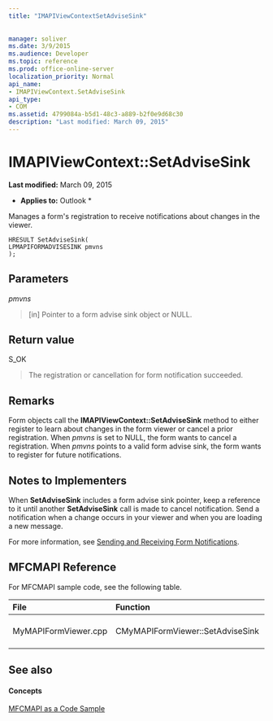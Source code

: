 ```yaml
---
title: "IMAPIViewContextSetAdviseSink"
 
 
manager: soliver
ms.date: 3/9/2015
ms.audience: Developer
ms.topic: reference
ms.prod: office-online-server
localization_priority: Normal
api_name:
- IMAPIViewContext.SetAdviseSink
api_type:
- COM
ms.assetid: 4799084a-b5d1-48c3-a889-b2f0e9d68c30
description: "Last modified: March 09, 2015"
---
```


# IMAPIViewContext::SetAdviseSink

 **Last modified:** March 09, 2015 
  
 * **Applies to:** Outlook * 
  
Manages a form's registration to receive notifications about changes in the viewer. 
  
```
HRESULT SetAdviseSink(
LPMAPIFORMADVISESINK pmvns
);
```

## Parameters

 _pmvns_
  
> [in] Pointer to a form advise sink object or NULL.
    
## Return value

S_OK 
  
> The registration or cancellation for form notification succeeded.
    
## Remarks

Form objects call the **IMAPIViewContext::SetAdviseSink** method to either register to learn about changes in the form viewer or cancel a prior registration. When  _pmvns_ is set to NULL, the form wants to cancel a registration. When  _pmvns_ points to a valid form advise sink, the form wants to register for future notifications. 
  
## Notes to Implementers

When **SetAdviseSink** includes a form advise sink pointer, keep a reference to it until another **SetAdviseSink** call is made to cancel notification. Send a notification when a change occurs in your viewer and when you are loading a new message. 
  
For more information, see [Sending and Receiving Form Notifications](sending-and-receiving-form-notifications.md).
  
## MFCMAPI Reference

For MFCMAPI sample code, see the following table.
  
|**File**|**Function**|**Comment**|
|:-----|:-----|:-----|
|MyMAPIFormViewer.cpp  <br/> |CMyMAPIFormViewer::SetAdviseSink  <br/> |MFCMAPI implements the **IMAPIViewContext::SetAdviseSink** method in this function.  <br/> |
   
## See also

#### Concepts

[MFCMAPI as a Code Sample](mfcmapi-as-a-code-sample.md)

